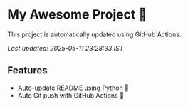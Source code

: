 # My Awesome Project 🚀

This project is automatically updated using GitHub Actions.

_Last updated: 2025-05-11 23:28:33 IST_

## Features
- Auto-update README using Python 🐍
- Auto Git push with GitHub Actions 🤖
